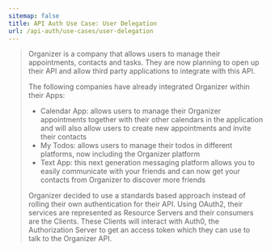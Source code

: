 ```yaml
---
sitemap: false
title: API Auth Use Case: User Delegation
url: /api-auth/use-cases/user-delegation
---
```


> Organizer is a company that allows users to manage their appointments, contacts and tasks. They are now planning to open up their API and allow third party applications to integrate with this API.
>
> The following companies have already integrated Organizer within their Apps:
>  - Calendar App: allows users to manage their Organizer appointments together with their other calendars in the application and will also allow users to create new appointments and invite their contacts
>  - My Todos: allows users to manage their todos in different platforms, now including the Organizer platform
>  - Text App: this next generation messaging platform allows you to easily communicate with your friends and can now get your contacts from Organizer to discover more friends
>
> Organizer decided to use a standards based approach instead of rolling their own authentication for their API. Using OAuth2, their services are represented as Resource Servers and their consumers are the Clients. These Clients will interact with Auth0, the Authorization Server to get an access token which they can use to talk to the Organizer API.
